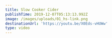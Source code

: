 ```yaml
---
title: Slow Cooker Cider
publishTime: 2019-12-07T05:13:13.992Z
image: /images/uploads/01_hs-link.png
destinationUrl: 'https://youtu.be/X0Eds-vHUWw'
type: video
---
```


